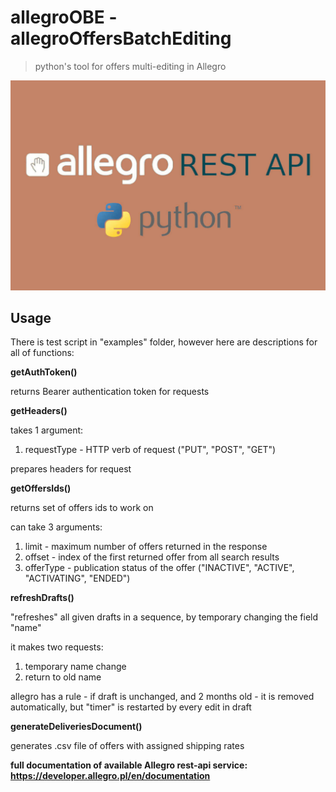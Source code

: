 # allegroOBE - allegroOffersBatchEditing
>python's tool for offers multi-editing in Allegro

![thumbnail](https://raw.githubusercontent.com/bvdzynski/allegroOBE/master/thumbnail.jpg)

## Usage

There is test script in "examples" folder, however here are descriptions for all of functions:

**getAuthToken()**

returns Bearer authentication token for requests

**getHeaders()**

takes 1 argument:
1. requestType - HTTP verb of request ("PUT", "POST", "GET")

prepares headers for request

**getOffersIds()**

returns set of offers ids to work on

can take 3 arguments:
1. limit - maximum number of offers returned in the response
2. offset - index of the first returned offer from all search results
3. offerType - publication status of the offer ("INACTIVE", "ACTIVE", "ACTIVATING", "ENDED")

**refreshDrafts()**

"refreshes" all given drafts in a sequence, by temporary changing the field "name"

it makes two requests:
1. temporary name change
2. return to old name

allegro has a rule - if draft is unchanged, and 2 months old - it is removed automatically, but "timer" is restarted by every edit in draft

**generateDeliveriesDocument()**

generates .csv file of offers with assigned shipping rates

**full documentation of available Allegro rest-api service: https://developer.allegro.pl/en/documentation**
